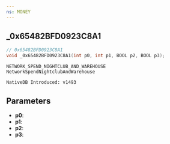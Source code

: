 ```yaml
---
ns: MONEY
---
```

## _0x65482BFD0923C8A1

```c
// 0x65482BFD0923C8A1
void _0x65482BFD0923C8A1(int p0, int p1, BOOL p2, BOOL p3);
```

```
NETWORK_SPEND_NIGHTCLUB_AND_WAREHOUSE
NetworkSpendNightclubAndWarehouse

NativeDB Introduced: v1493
```

## Parameters
* **p0**:
* **p1**:
* **p2**:
* **p3**: 
